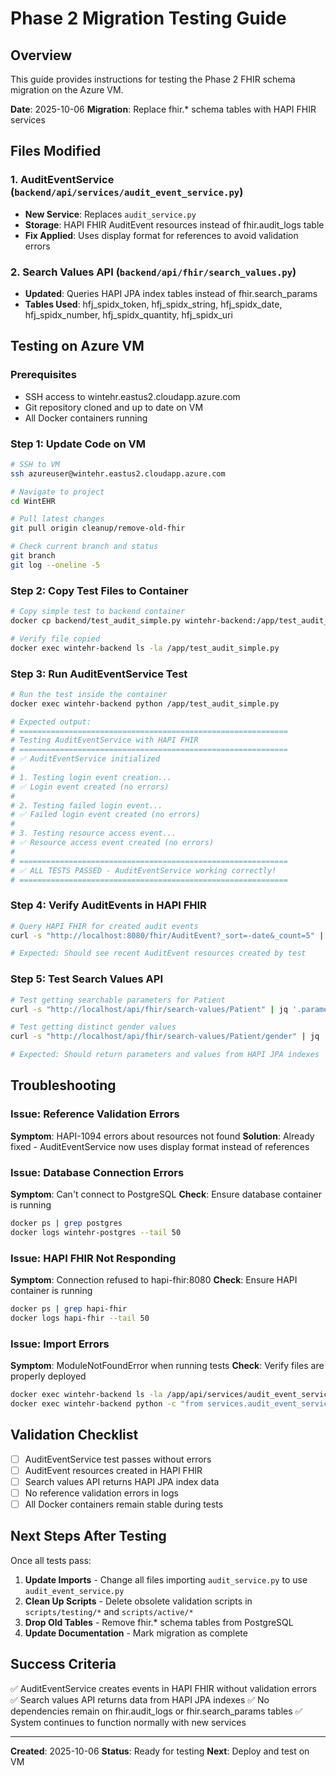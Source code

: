 # Phase 2 Migration Testing Guide

## Overview
This guide provides instructions for testing the Phase 2 FHIR schema migration on the Azure VM.

**Date**: 2025-10-06
**Migration**: Replace fhir.* schema tables with HAPI FHIR services

## Files Modified

### 1. AuditEventService (`backend/api/services/audit_event_service.py`)
- **New Service**: Replaces `audit_service.py`
- **Storage**: HAPI FHIR AuditEvent resources instead of fhir.audit_logs table
- **Fix Applied**: Uses display format for references to avoid validation errors

### 2. Search Values API (`backend/api/fhir/search_values.py`)
- **Updated**: Queries HAPI JPA index tables instead of fhir.search_params
- **Tables Used**: hfj_spidx_token, hfj_spidx_string, hfj_spidx_date, hfj_spidx_number, hfj_spidx_quantity, hfj_spidx_uri

## Testing on Azure VM

### Prerequisites
- SSH access to wintehr.eastus2.cloudapp.azure.com
- Git repository cloned and up to date on VM
- All Docker containers running

### Step 1: Update Code on VM

```bash
# SSH to VM
ssh azureuser@wintehr.eastus2.cloudapp.azure.com

# Navigate to project
cd WintEHR

# Pull latest changes
git pull origin cleanup/remove-old-fhir

# Check current branch and status
git branch
git log --oneline -5
```

### Step 2: Copy Test Files to Container

```bash
# Copy simple test to backend container
docker cp backend/test_audit_simple.py wintehr-backend:/app/test_audit_simple.py

# Verify file copied
docker exec wintehr-backend ls -la /app/test_audit_simple.py
```

### Step 3: Run AuditEventService Test

```bash
# Run the test inside the container
docker exec wintehr-backend python /app/test_audit_simple.py

# Expected output:
# ============================================================
# Testing AuditEventService with HAPI FHIR
# ============================================================
# ✅ AuditEventService initialized
#
# 1. Testing login event creation...
# ✅ Login event created (no errors)
#
# 2. Testing failed login event...
# ✅ Failed login event created (no errors)
#
# 3. Testing resource access event...
# ✅ Resource access event created (no errors)
#
# ============================================================
# ✅ ALL TESTS PASSED - AuditEventService working correctly!
# ============================================================
```

### Step 4: Verify AuditEvents in HAPI FHIR

```bash
# Query HAPI FHIR for created audit events
curl -s "http://localhost:8080/fhir/AuditEvent?_sort=-date&_count=5" | jq '.total, .entry[].resource | {id, type, action, recorded}'

# Expected: Should see recent AuditEvent resources created by test
```

### Step 5: Test Search Values API

```bash
# Test getting searchable parameters for Patient
curl -s "http://localhost/api/fhir/search-values/Patient" | jq '.parameters | length, .parameters[:5]'

# Test getting distinct gender values
curl -s "http://localhost/api/fhir/search-values/Patient/gender" | jq '.values'

# Expected: Should return parameters and values from HAPI JPA indexes
```

## Troubleshooting

### Issue: Reference Validation Errors
**Symptom**: HAPI-1094 errors about resources not found
**Solution**: Already fixed - AuditEventService now uses display format instead of references

### Issue: Database Connection Errors
**Symptom**: Can't connect to PostgreSQL
**Check**: Ensure database container is running
```bash
docker ps | grep postgres
docker logs wintehr-postgres --tail 50
```

### Issue: HAPI FHIR Not Responding
**Symptom**: Connection refused to hapi-fhir:8080
**Check**: Ensure HAPI container is running
```bash
docker ps | grep hapi-fhir
docker logs hapi-fhir --tail 50
```

### Issue: Import Errors
**Symptom**: ModuleNotFoundError when running tests
**Check**: Verify files are properly deployed
```bash
docker exec wintehr-backend ls -la /app/api/services/audit_event_service.py
docker exec wintehr-backend python -c "from services.audit_event_service import AuditEventService; print('OK')"
```

## Validation Checklist

- [ ] AuditEventService test passes without errors
- [ ] AuditEvent resources created in HAPI FHIR
- [ ] Search values API returns HAPI JPA index data
- [ ] No reference validation errors in logs
- [ ] All Docker containers remain stable during tests

## Next Steps After Testing

Once all tests pass:

1. **Update Imports** - Change all files importing `audit_service.py` to use `audit_event_service.py`
2. **Clean Up Scripts** - Delete obsolete validation scripts in `scripts/testing/*` and `scripts/active/*`
3. **Drop Old Tables** - Remove fhir.* schema tables from PostgreSQL
4. **Update Documentation** - Mark migration as complete

## Success Criteria

✅ AuditEventService creates events in HAPI FHIR without validation errors
✅ Search values API returns data from HAPI JPA indexes
✅ No dependencies remain on fhir.audit_logs or fhir.search_params tables
✅ System continues to function normally with new services

---

**Created**: 2025-10-06
**Status**: Ready for testing
**Next**: Deploy and test on VM
